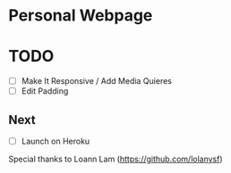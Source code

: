 Personal Webpage
==========

# TODO
- [ ] Make It Responsive / Add Media Quieres
- [ ] Edit Padding

## Next
- [ ] Launch on Heroku

Special thanks to Loann Lam (https://github.com/lolanysf)
